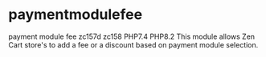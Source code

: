 # paymentmodulefee
payment module fee zc157d zc158 PHP7.4 PHP8.2
This module allows Zen Cart store's to add a fee or a discount based on payment module selection.
